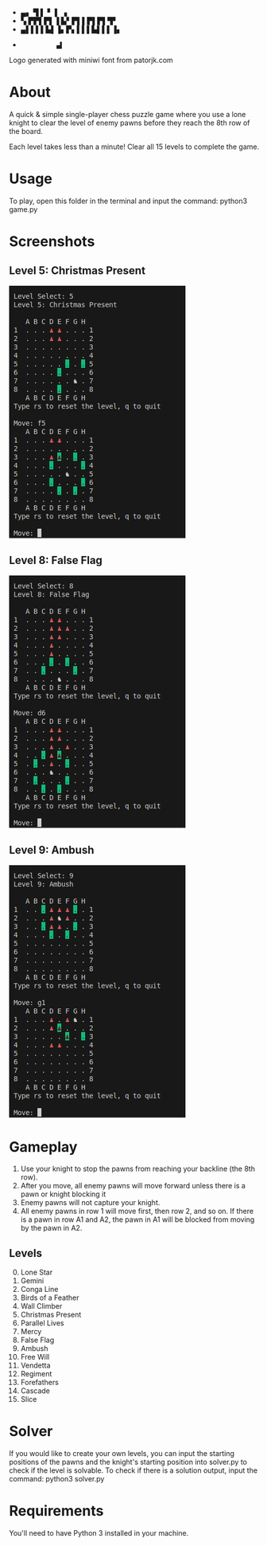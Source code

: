 - ▄▖     ▜ ▌   ▘  ▌ ▗ 
- ▚ ▛▛▌▛▌▐ ▙▘▛▌▌▛▌▛▌▜▘
- ▄▌▌▌▌▙▌▐▖▛▖▌▌▌▙▌▌▌▐▖
-               ▄▌   

Logo generated with miniwi font from patorjk.com

# About

A quick & simple single-player chess puzzle game where you use a lone knight to clear the level of enemy pawns before they reach the 8th row of the board.

Each level takes less than a minute! Clear all 15 levels to complete the game.

# Usage

To play, open this folder in the terminal and input the command: 
    python3 game.py

# Screenshots

## Level 5: Christmas Present
![s1](img/s1.png)

## Level 8: False Flag
![s3](img/s3.png)

## Level 9: Ambush
![s2](img/s2.png)

# Gameplay

1. Use your knight to stop the pawns from reaching your backline (the 8th row). 
2. After you move, all enemy pawns will move forward unless there is a pawn or knight blocking it
3. Enemy pawns will not capture your knight.
4. All enemy pawns in row 1 will move first, then row 2, and so on. If there is a pawn in row A1 and A2, the pawn in A1 will be blocked from moving by the pawn in A2. 

## Levels 
0. Lone Star
1. Gemini
2. Conga Line
3. Birds of a Feather
4. Wall Climber
5. Christmas Present
6. Parallel Lives
7. Mercy
8. False Flag
9. Ambush
10. Free Will
11. Vendetta
12. Regiment
13. Forefathers
14. Cascade
15. Slice

# Solver

If you would like to create your own levels, you can input the starting positions of the pawns and the knight's starting position into solver.py to check if the level is solvable. To check if there is a solution output, input the command:
    python3 solver.py

# Requirements

You'll need to have Python 3 installed in your machine.